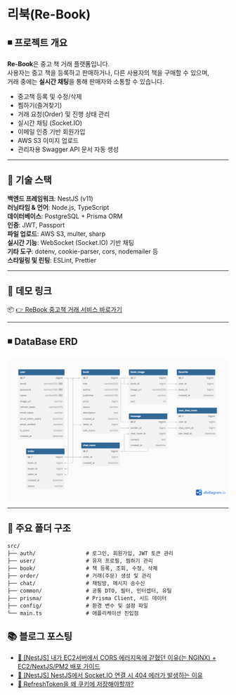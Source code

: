 # 리북(Re-Book)

## ◾ 프로젝트 개요

**Re-Book**은 중고 책 거래 플랫폼입니다.  
사용자는 중고 책을 등록하고 판매하거나, 다른 사용자의 책을 구매할 수 있으며,  
거래 중에는 **실시간 채팅**을 통해 판매자와 소통할 수 있습니다.

- 중고책 등록 및 수정/삭제
- 찜하기(즐겨찾기)
- 거래 요청(Order) 및 진행 상태 관리
- 실시간 채팅 (Socket.IO)
- 이메일 인증 기반 회원가입
- AWS S3 이미지 업로드
- 관리자용 Swagger API 문서 자동 생성

---

## 🧱 기술 스택

**백엔드 프레임워크**: NestJS (v11)  
**러닝타임 & 언어**: Node.js, TypeScript  
**데이터베이스**: PostgreSQL + Prisma ORM  
**인증**: JWT, Passport  
**파일 업로드**: AWS S3, multer, sharp  
**실시간 기능**: WebSocket (Socket.IO) 기반 채팅  
**기타 도구**: dotenv, cookie-parser, cors, nodemailer 등  
**스타일링 및 린팅**: ESLint, Prettier

---

## 🔗 데모 링크

📦 [👉 ReBook 중고책 거래 서비스 바로가기](https://main.d2nh4o8zioz2s8.amplifyapp.com/)

---

## ◾ DataBase ERD

![img_3.png](/src/public/images/erd.png)

---

## 📁 주요 폴더 구조

```shell
src/
├── auth/                # 로그인, 회원가입, JWT 토큰 관리
├── user/                # 유저 프로필, 찜하기 관리
├── book/                # 책 등록, 조회, 수정, 삭제
├── order/               # 거래(주문) 생성 및 관리
├── chat/                # 채팅방, 메시지 송수신
├── common/              # 공통 DTO, 필터, 인터셉터, 유틸
├── prisma/              # Prisma Client, 시드 데이터
├── config/              # 환경 변수 및 설정 파일
└── main.ts              # 애플리케이션 진입점
```

## 📚 블로그 포스팅

* [📝 [NestJS] 내가 EC2서버에서 CORS 에러지옥에 갇혔던 이유(는 NGINX) + EC2/NextJS/PM2 배포 가이드](https://sj0826.github.io/nestjs/nestjs-%EB%82%B4%EA%B0%80-EC2%EC%84%9C%EB%B2%84%EC%97%90%EC%84%9C-CORS-%EC%97%90%EB%9F%AC%EC%A7%80%EC%98%A5%EC%97%90-%EA%B0%87%ED%98%94%EB%8D%98-%EC%9D%B4%EC%9C%A0(%EB%8A%94-NginX)/)
* [📝 [NestJS] NestJS에서 Socket.IO 연결 시 404 에러가 발생하는 이유](https://sj0826.github.io/nestjs/nestjs-NestJS%EC%97%90%EC%84%9C-Socket.IO-%EC%97%B0%EA%B2%B0-%EC%8B%9C-404-%EC%97%90%EB%9F%AC%EA%B0%80-%EB%B0%9C%EC%83%9D%ED%95%9C-%EC%9D%B4%EC%9C%A0/)
* [📝 RefreshToken을 왜 쿠키에 저장해야할까?](https://sj0826.github.io/network/network-RefreshToken%EC%9D%84-%EC%99%9C-%EC%BF%A0%ED%82%A4%EC%97%90-%EC%A0%80%EC%9E%A5%ED%95%B4%EC%95%BC%ED%95%A0%EA%B9%8C/)